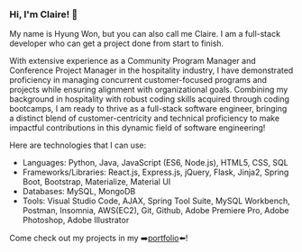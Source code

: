 ### Hi, I'm Claire! 👋

My name is Hyung Won, but you can also call me Claire. I am a full-stack developer who can get a project done from start to finish.

With extensive experience as a Community Program Manager and Conference Project Manager in the hospitality industry, I have demonstrated proficiency in managing concurrent customer-focused programs and projects while ensuring alignment with organizational goals. Combining my background in hospitality with robust coding skills acquired through coding bootcamps, I am ready to thrive as a full-stack software engineer, bringing a distinct blend of customer-centricity and technical proficiency to make impactful contributions in this dynamic field of software engineering!

Here are technologies that I can use:

- Languages: Python, Java, JavaScript (ES6, Node.js), HTML5, CSS, SQL
- Frameworks/Libraries: React.js, Express.js, jQuery, Flask, Jinja2, Spring Boot, Bootstrap, Materialize, Material UI
- Databases: MySQL, MongoDB
- Tools: Visual Studio Code, AJAX, Spring Tool Suite, MySQL Workbench, Postman, Insomnia, AWS(EC2), Git, Github, Adobe Premiere Pro, Adobe Photoshop, Adobe Illustrator

Come check out my projects in my ➡️[portfolio](https://clairehwcho.github.io/portfolio/)⬅️! 

